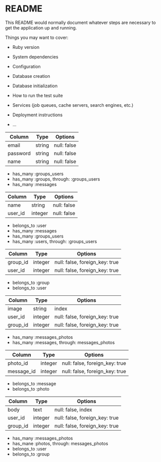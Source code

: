 # README

This README would normally document whatever steps are necessary to get the
application up and running.

Things you may want to cover:

* Ruby version

* System dependencies

* Configuration

* Database creation

* Database initialization

* How to run the test suite

* Services (job queues, cache servers, search engines, etc.)

* Deployment instructions

* ...

|Column|Type|Options|
|------|----|-------|
|email|string|null: false|
|password|string|null: false|
|name|string|null: false|
- has_many :groups_users
- has_many :groups, through: :groups_users
- has_many :messages

|Column|Type|Options|
|------|----|-------|
|name|string|null: false|
|user_id|integer|null: false|
- belongs_to :user
- has_many :messages
- has_many :groups_users
- has_many :users, through: :groups_users

|Column|Type|Options|
|------|----|-------|
|group_id|integer|null: false, foreign_key: true|
|user_id|integer|null: false, foreign_key: true|
- belongs_to :group
- belongs_to :user

|Column|Type|Options|
|------|----|-------|
|image|string|index|
|user_id|integer|null: false, foreign_key: true|
|group_id|integer|null: false, foreign_key: true|
- has_many :messages_photos
- has_many :messages, through: messages_photos

|Column|Type|Options|
|------|----|-------|
|photo_id|integer|null: false, foreign_key: true|
|message_id|integer|null: false, foreign_key: true|
- belongs_to :message
- belongs_to :photo

|Column|Type|Options|
|------|----|-------|
|body|text|null: false, index|
|user_id|integer|null: false, foreign_key: true|
|group_id|integer|null: false, foreign_key: true|
- has_many :messages_photos
- has_mane :photos, through: messages_photos
- belongs_to :user
- belongs_to :group 

